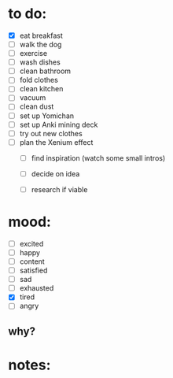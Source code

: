 # to do:
- [x] eat breakfast
- [ ] walk the dog
- [ ] exercise
- [ ] wash dishes
- [ ] clean bathroom
- [ ] fold clothes
- [ ] clean kitchen
- [ ] vacuum
- [ ] clean dust
- [ ] set up Yomichan
- [ ] set up Anki mining deck
- [ ] try out new clothes
- [ ] plan the Xenium effect
	- [ ] find inspiration (watch some small intros)
	- [ ] decide on idea
	- [ ] research if viable


# mood:
- [ ] excited
- [ ] happy
- [ ] content
- [ ] satisfied
- [ ] sad
- [ ] exhausted
- [x] tired
- [ ] angry

## why?

# notes:

